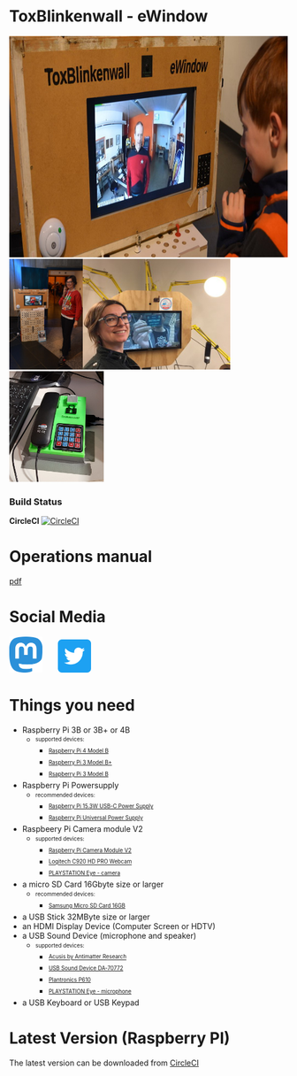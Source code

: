 <H1>ToxBlinkenwall - eWindow</H1>
<p align="left">
<img height="400" src="https://raw.githubusercontent.com/zoff99/ToxBlinkenwall_raspi_lite_image/_images_/images/tiww_prof_slim.jpg"></img><br>
<img height="200" src="https://raw.githubusercontent.com/zoff99/ToxBlinkenwall_raspi_lite_image/_images_/images/aaa1.JPG"></img><img height="200" src="https://raw.githubusercontent.com/zoff99/ToxBlinkenwall_raspi_lite_image/_images_/images/bbb1.jpg"></img><img height="200" src="https://raw.githubusercontent.com/zoff99/ToxBlinkenwall_raspi_lite_image/_images_/images/ccc1.jpg"></img>
</p>

### Build Status

**CircleCI** [![CircleCI](https://circleci.com/gh/zoff99/ToxBlinkenwall_raspi_lite_image/tree/toxphone_pi4.svg?style=svg)](https://circleci.com/gh/zoff99/ToxBlinkenwall_raspi_lite_image/tree/toxphone_pi4)<br>

# Operations manual
[pdf](https://github.com/zoff99/ToxBlinkenwall_raspi_lite_image/raw/master/doc/ops01.pdf)

# Social Media

[<img width="60" src="https://raw.githubusercontent.com/zoff99/ToxBlinkenwall_raspi_lite_image/_images_/images/mastodon.png"></img>](https://chaos.social/@ToxBlinkenwall)&nbsp;&nbsp;&nbsp;&nbsp;&nbsp;&nbsp;&nbsp;[<img width="60" src="https://raw.githubusercontent.com/zoff99/ToxBlinkenwall_raspi_lite_image/_images_/images/Twitter_Social_Icon_Rounded_Square_Color.png"></img>](https://twitter.com/ToxBlinkenwall)

# Things you need

- Raspberry Pi 3B or 3B+ or 4B
    + <sub><sup>supported devices:</sup></sub>
        - <sub><sup>[Raspberry Pi 4 Model B](https://www.raspberrypi.org/products/raspberry-pi-4-model-b/)</sup></sub>
        - <sub><sup>[Raspberry Pi 3 Model B+](https://www.raspberrypi.org/products/raspberry-pi-3-model-b-plus/)</sup></sub>
        - <sub><sup>[Rsapberry Pi 3 Model B](https://www.raspberrypi.org/products/raspberry-pi-3-model-b/)</sup></sub>
- Raspberry Pi Powersupply
    + <sub><sup>recommended devices:</sup></sub>
        - <sub><sup>[Raspberry Pi 15.3W USB-C Power Supply](https://www.raspberrypi.org/products/type-c-power-supply/)</sup></sub>
        - <sub><sup>[Raspberry Pi Universal Power Supply](https://www.raspberrypi.org/products/raspberry-pi-universal-power-supply/)</sup></sub>
- Raspbeery Pi Camera module V2
    + <sub><sup>supported devices:</sup></sub>
        - <sub><sup>[Raspberry Pi Camera Module V2](https://www.raspberrypi.org/products/camera-module-v2/)</sup></sub>
        - <sub><sup>[Logitech C920 HD PRO Webcam](https://www.amazon.de/gp/product/B006A2Q81M)</sup>
        - <sub><sup>[PLAYSTATION Eye - camera](https://www.amazon.de/Playstation-PS3-eyetoy-Kamera-Großpackung/dp/B00LME2JGQ)</sup></sub>
- a micro SD Card 16Gbyte size or larger
    + <sub><sup>recommended devices:</sup></sub>
        - <sub><sup>[Samsung Micro SD Card 16GB](https://www.amazon.de/Samsung-Micro-Class-Speicherkarte-Adapter/dp/B06XFSZGCC/)</sup></sub>
- a USB Stick 32MByte size or larger
- an HDMI Display Device (Computer Screen or HDTV)
- a USB Sound Device (microphone and speaker)
    + <sub><sup>supported devices:</sup></sub>
        - <sub><sup>[Acusis by Antimatter Research](https://www.crowdsupply.com/antimatter-research/acusis)</sup></sub>
        - <sub><sup>[USB Sound Device DA-70772](https://www.amazon.de/gp/product/B000FIH4FQ)</sup></sub>
        - <sub><sup>[Plantronics P610](https://www.amazon.de/Plantronics-610-M-CALISTO-WW-Schwarz/dp/B00SLP4VQK)</sup></sub>
        - <sub><sup>[PLAYSTATION Eye - microphone](https://www.amazon.de/Playstation-PS3-eyetoy-Kamera-Großpackung/dp/B00LME2JGQ)</sup></sub>
- a USB Keyboard or USB Keypad


# Latest Version (Raspberry PI)

The latest version can be downloaded from [CircleCI](https://circleci.com/api/v1.1/project/github/zoff99/ToxBlinkenwall_raspi_lite_image/latest/artifacts/0/deploy/image-Raspbian-lite.zip?filter=successful&branch=toxphone_pi4)
